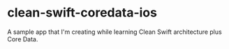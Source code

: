 # clean-swift-coredata-ios
A sample app that I'm creating while learning Clean Swift architecture plus Core Data.
